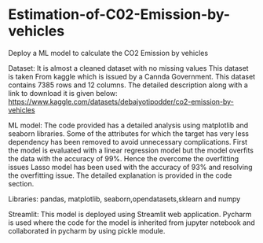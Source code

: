 # Estimation-of-C02-Emission-by-vehicles
Deploy a ML model to calculate the CO2 Emission by vehicles

Dataset:
It is almost a cleaned dataset with no missing values
This dataset is taken From kaggle which is issued by a Cannda Government.
This dataset contains 7385 rows and 12 columns.
The detailed description along with a link to download it is given below:
https://www.kaggle.com/datasets/debajyotipodder/co2-emission-by-vehicles


ML model:
The code provided has a detailed analysis using matplotlib and seaborn libraries.
Some of the attributes for which the target has very less dependency has been removed to
avoid unnecessary complications.
First the model is evaluated with a linear regression model but the model overfits the data with
the accuracy of 99%.
Hence the overcome the overfitting issues Lasso model has been used with the accuracy of 93%
and resolving the overfitting issue.
The detailed explanation is provided in the code section.

Libraries:
pandas, matplotlib, seaborn,opendatasets,sklearn and numpy

Streamlit:
This model is deployed using Streamlit web application.
Pycharm is used where the code for the model is inherited from jupyter notebook
and collaborated in pycharm by using pickle module.

